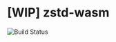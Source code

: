 # [WIP] zstd-wasm

<img src="https://github.com/bokuweb/zstd-wasm/workflows/Continuous%20Integration/badge.svg" alt="Build Status" />


